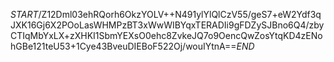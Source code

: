 $START$/Z12Dml03ehRQorh6OkzYOLV++N491ylYlQlCzV55/geS7+eW2Ydf3qJXK16Gj6X2POoLasWHMPzBT3xWwWIBYqxTERADIi9gFDZySJBno6Q4/zbyCTIqMbYxLX+zXHKI1SbmYEXsO0ehc8ZvkeJQ7o9OencQwZosYtqKD4zENohGBe121teU53+1Cye43BveuDIEBoF522Oj/wouIYtnA==$END$
